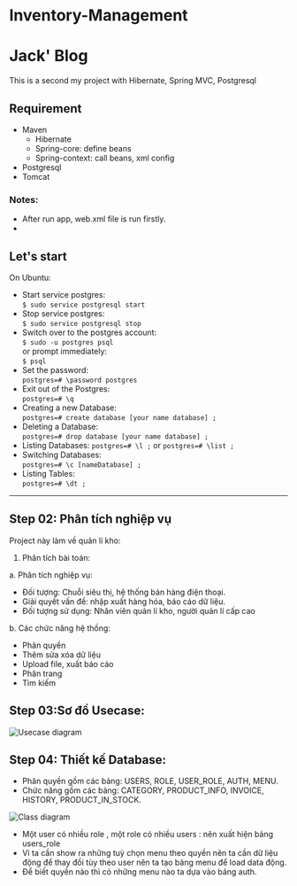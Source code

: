# Inventory-Management
Jack' Blog
==

This is a second my project with Hibernate, Spring MVC, Postgresql

## Requirement

- Maven  
    - Hibernate
    - Spring-core: define beans
    - Spring-context: call beans, xml config
- Postgresql
- Tomcat

### Notes:
- After run app, web.xml file is run firstly.
- 

## Let's start
On Ubuntu:  
- Start service postgres:  
``$ sudo service postgresql start``  
- Stop service postgres:  
``$ sudo service postgresql stop``  
- Switch over to the postgres account:  
``$ sudo -u postgres psql``  
or prompt immediately:  
``$ psql``  
- Set the password:  
``postgres=# \password postgres``
- Exit out of the Postgres:  
``postgres=# \q``  
- Creating a new Database:  
``postgres=# create database [your name database] ;``  
- Deleting a Database:                          
``postgres=# drop database [your name database] ;``   
- Listing Databases: 
``postgres=# \l ;`` or ``postgres=# \list ;``  
- Switching Databases:  
``postgres=# \c [nameDatabase] ;``   
- Listing Tables:  
``postgres=# \dt ;`` 
---
## Step 02: Phân tích nghiệp vụ
Project này làm về quản lí kho:
1. Phân tích bài toán:

a. Phân tích nghiệp vụ:  
- Đối tượng: Chuỗi siêu thị, hệ thống bán hàng điện thoại.  
-  Giải quyết vấn đề: nhập xuất hàng hóa, báo cáo dữ liệu.  
- Đối tượng sử dụng:  Nhân viên quản lí kho, người quản lí cấp cao  

b. Các chức năng hệ thống:  
- Phân quyền 
- Thêm sửa xóa dữ liệu 
- Upload file, xuất báo cáo 
- Phân trang 
- Tìm kiếm  

## Step 03:Sơ đồ Usecase:  
![Usecase diagram](https://raw.github.com/hauphvn/Inventory-Management/master/images/UsecaseDiagram.png)

## Step 04: Thiết kế Database:
- Phân quyền gồm các bảng: USERS, ROLE, USER_ROLE, AUTH, MENU.  
- Chức năng gồm các bảng: CATEGORY, PRODUCT_INFO, INVOICE, HISTORY, PRODUCT_IN_STOCK.  

![Class diagram](https://raw.github.com/hauphvn/Inventory-Management/master/images/ClassDiagram.png)  

- Một user có nhiều role , một role có nhiều users : nên xuất hiện bảng users_role   
- Vì ta cần show ra những tuỳ chọn menu theo quyền nên ta cần dữ liệu động để thay đồi tùy theo user nên ta tạo bảng menu để load data động.  
- Để biết quyền nào thì có những menu nào ta dựa vào bảng auth.  

